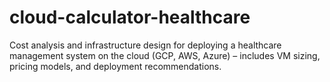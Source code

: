 # cloud-calculator-healthcare
Cost analysis and infrastructure design for deploying a healthcare management system on the cloud (GCP, AWS, Azure) – includes VM sizing, pricing models, and deployment recommendations.
